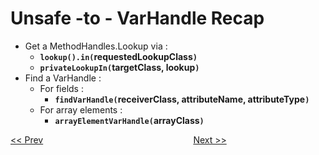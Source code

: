# Unsafe -to - VarHandle Recap

* Get a MethodHandles.Lookup via :
  * **`lookup().in(`**requestedLookupClass**`)`**
  * **`privateLookupIn(`**targetClass, lookup**`)`**
* Find a VarHandle :
  * For fields :
    * **`findVarHandle(`**receiverClass, attributeName, attributeType**`)`**  
  * For array elements : 
    * **`arrayElementVarHandle(`**arrayClass**`)`**
    
    
[<< Prev](page18.md) 
&#160;&#160;&#160;&#160;&#160;&#160;&#160;&#160;&#160;&#160;&#160;
&#160;&#160;&#160;&#160;&#160;&#160;&#160;&#160;&#160;&#160;&#160;
&#160;&#160;&#160;&#160;&#160;&#160;&#160;&#160;&#160;&#160;&#160;
&#160;&#160;&#160;&#160;&#160;&#160;&#160;&#160;&#160;&#160;&#160;
&#160;&#160;&#160;&#160;&#160;&#160;&#160;&#160;&#160;&#160;&#160; 
[Next >>](page20.md)